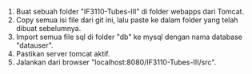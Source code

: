 1. Buat sebuah folder "IF3110-Tubes-III" di folder webapps dari Tomcat.
2. Copy semua isi file dari git ini, lalu paste ke dalam folder yang telah dibuat sebelumnya.
3. Import semua file sql di folder "db" ke mysql dengan nama database "datauser".
4. Pastikan server tomcat aktif.
5. Jalankan dari browser "localhost:8080/IF3110-Tubes-III/src".